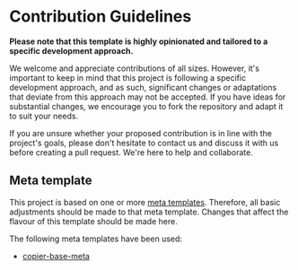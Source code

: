 # Contribution Guidelines
**Please note that this template is highly opinionated and tailored to a specific development approach.**

We welcome and appreciate contributions of all sizes. However, it's important to keep in mind that this project is following a specific development approach, and as such, significant changes or adaptations that deviate from this approach may not be accepted. If you have ideas for substantial changes, we encourage you to fork the repository and adapt it to suit your needs.

If you are unsure whether your proposed contribution is in line with the project's goals, please don't hesitate to contact us and discuss it with us before creating a pull request. We're here to help and collaborate.

## Meta template
This project is based on one or more [meta templates](https://github.com/worldworm/copier-showcase/blob/main/types/meta.md). Therefore, all basic adjustments should be made to that meta template. 
Changes that affect the flavour of this template should be made here.

The following meta templates have been used:
- [copier-base-meta](https://github.com/worldworm/copier-base-meta)
